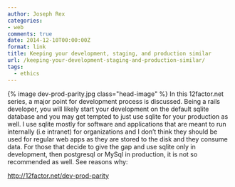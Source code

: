 ```yaml
---
author: Joseph Rex
categories:
- web
comments: true
date: 2014-12-10T00:00:00Z
format: link
title: Keeping your development, staging, and production similar
url: /keeping-your-development-staging-and-production-similar/
tags:
  - ethics
---
```


{% image dev-prod-parity.jpg class="head-image" %}
In this 12factor.net series, a major point for development process is discussed. Being a rails developer, you will likely start your development on the default sqlite database and you may get tempted to just use sqlite for your production as well. I use sqlite mostly for software and applications that are meant to run internally (i.e intranet) for organizations and I don&#8217;t think they should be used for regular web apps as they are stored to the disk and they consume data. For those that decide to give the gap and use sqlite only in development, then postgresql or MySql in production, it is not so recommended as well. See reasons why:

<http://12factor.net/dev-prod-parity>

